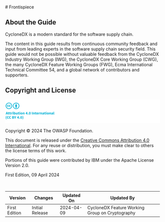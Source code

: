 <div style="page-break-after: always; visibility: hidden">
\newpage
</div>
# Frontispiece

## About the Guide
CycloneDX is a modern standard for the software supply chain.

The content in this guide results from continuous community feedback and input from leading experts in the software
supply chain security field. This guide would not be possible without valuable feedback from the CycloneDX Industry
Working Group (IWG), the CycloneDX Core Working Group (CWG), the many CycloneDX Feature Working Groups (FWG),
Ecma International Technical Committee 54, and a global network of contributors and supporters.

## Copyright and License

![license](../../images/license.svg)

Copyright © 2024 The OWASP Foundation. 

This document is released under the [Creative Commons Attribution 4.0 International](https://creativecommons.org/licenses/by/4.0/).
For any reuse or distribution, you must make clear to others the license terms of this work.

Portions of this guide were contributed by IBM under the Apache License Version 2.0.

First Edition, 09 April 2024

<div style="page-break-after: always; visibility: hidden">
\emptyparagraph
</div>

| Version       | Changes         | Updated On | Updated By                                      |
|---------------|-----------------|------------|-------------------------------------------------|
| First Edition | Initial Release | 2024-04-09 | CycloneDX Feature Working Group on Cryptography |

<div style="page-break-after: always; visibility: hidden">
\newpage
</div>
